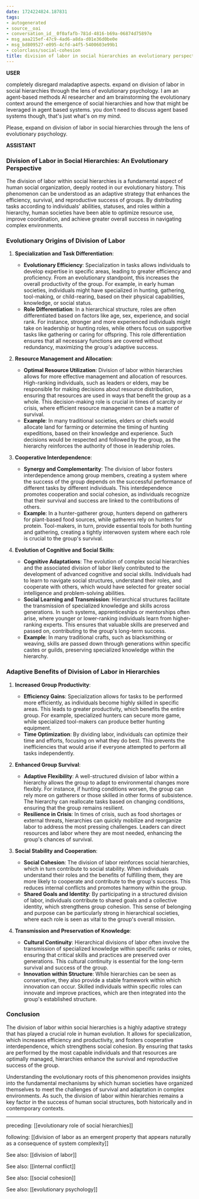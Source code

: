 ```yaml
---
date: 1724224824.187831
tags:
- autogenerated
- source__oai
- conversation_id__0f0afafb-781d-4816-b69a-06874d75897e
- msg_aaa215ef-47c9-4ad6-a8da-d01e36d0be0e
- msg_bd809527-e095-4cfd-a4f5-5400603e99b1
- colorclass/social-cohesion
title: division of labor in social hierarchies an evolutionary perspective
---
```


**USER**

completely disregard maladaptive aspects. expand on division of labor in social hierarchies through the lens of evolutionary psychology. I am an agent-based methods AI researcher and am brainstorming the evolutionary context around the emergence of social hierarchies and how that might be leveraged in agent based systems. you don't need to discuss agent based systems though, that's just what's on my mind. 

Please, expand on division of labor in social hierarchies through the lens of evolutionary psychology.


**ASSISTANT**

### Division of Labor in Social Hierarchies: An Evolutionary Perspective

The division of labor within social hierarchies is a fundamental aspect of human social organization, deeply rooted in our evolutionary history. This phenomenon can be understood as an adaptive strategy that enhances the efficiency, survival, and reproductive success of groups. By distributing tasks according to individuals' abilities, statuses, and roles within a hierarchy, human societies have been able to optimize resource use, improve coordination, and achieve greater overall success in navigating complex environments.

### Evolutionary Origins of Division of Labor

1. **Specialization and Task Differentiation**:
   - **Evolutionary Efficiency**: Specialization in tasks allows individuals to develop expertise in specific areas, leading to greater efficiency and proficiency. From an evolutionary standpoint, this increases the overall productivity of the group. For example, in early human societies, individuals might have specialized in hunting, gathering, tool-making, or child-rearing, based on their physical capabilities, knowledge, or social status.
   - **Role Differentiation**: In a hierarchical structure, roles are often differentiated based on factors like age, sex, experience, and social rank. For instance, stronger and more experienced individuals might take on leadership or hunting roles, while others focus on supportive tasks like gathering or caring for offspring. This role differentiation ensures that all necessary functions are covered without redundancy, maximizing the group's adaptive success.

2. **Resource Management and Allocation**:
   - **Optimal Resource Utilization**: Division of labor within hierarchies allows for more effective management and allocation of resources. High-ranking individuals, such as leaders or elders, may be responsible for making decisions about resource distribution, ensuring that resources are used in ways that benefit the group as a whole. This decision-making role is crucial in times of scarcity or crisis, where efficient resource management can be a matter of survival.
   - **Example**: In many traditional societies, elders or chiefs would allocate land for farming or determine the timing of hunting expeditions, based on their knowledge and experience. Such decisions would be respected and followed by the group, as the hierarchy reinforces the authority of those in leadership roles.

3. **Cooperative Interdependence**:
   - **Synergy and Complementarity**: The division of labor fosters interdependence among group members, creating a system where the success of the group depends on the successful performance of different tasks by different individuals. This interdependence promotes cooperation and social cohesion, as individuals recognize that their survival and success are linked to the contributions of others.
   - **Example**: In a hunter-gatherer group, hunters depend on gatherers for plant-based food sources, while gatherers rely on hunters for protein. Tool-makers, in turn, provide essential tools for both hunting and gathering, creating a tightly interwoven system where each role is crucial to the group's survival.

4. **Evolution of Cognitive and Social Skills**:
   - **Cognitive Adaptations**: The evolution of complex social hierarchies and the associated division of labor likely contributed to the development of advanced cognitive and social skills. Individuals had to learn to navigate social structures, understand their roles, and cooperate with others, which would have selected for greater social intelligence and problem-solving abilities.
   - **Social Learning and Transmission**: Hierarchical structures facilitate the transmission of specialized knowledge and skills across generations. In such systems, apprenticeships or mentorships often arise, where younger or lower-ranking individuals learn from higher-ranking experts. This ensures that valuable skills are preserved and passed on, contributing to the group's long-term success.
   - **Example**: In many traditional crafts, such as blacksmithing or weaving, skills are passed down through generations within specific castes or guilds, preserving specialized knowledge within the hierarchy.

### Adaptive Benefits of Division of Labor in Hierarchies

1. **Increased Group Productivity**:
   - **Efficiency Gains**: Specialization allows for tasks to be performed more efficiently, as individuals become highly skilled in specific areas. This leads to greater productivity, which benefits the entire group. For example, specialized hunters can secure more game, while specialized tool-makers can produce better hunting equipment.
   - **Time Optimization**: By dividing labor, individuals can optimize their time and efforts, focusing on what they do best. This prevents the inefficiencies that would arise if everyone attempted to perform all tasks independently.

2. **Enhanced Group Survival**:
   - **Adaptive Flexibility**: A well-structured division of labor within a hierarchy allows the group to adapt to environmental changes more flexibly. For instance, if hunting conditions worsen, the group can rely more on gatherers or those skilled in other forms of subsistence. The hierarchy can reallocate tasks based on changing conditions, ensuring that the group remains resilient.
   - **Resilience in Crisis**: In times of crisis, such as food shortages or external threats, hierarchies can quickly mobilize and reorganize labor to address the most pressing challenges. Leaders can direct resources and labor where they are most needed, enhancing the group's chances of survival.

3. **Social Stability and Cooperation**:
   - **Social Cohesion**: The division of labor reinforces social hierarchies, which in turn contribute to social stability. When individuals understand their roles and the benefits of fulfilling them, they are more likely to cooperate and contribute to the group's success. This reduces internal conflicts and promotes harmony within the group.
   - **Shared Goals and Identity**: By participating in a structured division of labor, individuals contribute to shared goals and a collective identity, which strengthens group cohesion. This sense of belonging and purpose can be particularly strong in hierarchical societies, where each role is seen as vital to the group's overall mission.

4. **Transmission and Preservation of Knowledge**:
   - **Cultural Continuity**: Hierarchical divisions of labor often involve the transmission of specialized knowledge within specific ranks or roles, ensuring that critical skills and practices are preserved over generations. This cultural continuity is essential for the long-term survival and success of the group.
   - **Innovation within Structure**: While hierarchies can be seen as conservative, they also provide a stable framework within which innovation can occur. Skilled individuals within specific roles can innovate and improve practices, which are then integrated into the group's established structure.

### Conclusion

The division of labor within social hierarchies is a highly adaptive strategy that has played a crucial role in human evolution. It allows for specialization, which increases efficiency and productivity, and fosters cooperative interdependence, which strengthens social cohesion. By ensuring that tasks are performed by the most capable individuals and that resources are optimally managed, hierarchies enhance the survival and reproductive success of the group.

Understanding the evolutionary roots of this phenomenon provides insights into the fundamental mechanisms by which human societies have organized themselves to meet the challenges of survival and adaptation in complex environments. As such, the division of labor within hierarchies remains a key factor in the success of human social structures, both historically and in contemporary contexts.


---

preceding: [[evolutionary role of social hierarchies]]  


following: [[division of labor as an emergent property that appears naturally as a consequence of system complexity]]

See also: [[division of labor]]


See also: [[internal conflict]]


See also: [[social cohesion]]


See also: [[evolutionary psychology]]
